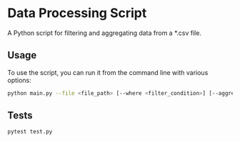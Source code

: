 # Data Processing Script

A Python script for filtering and aggregating data from a *.csv file.

## Usage

To use the script, you can run it from the command line with various options:

```bash
python main.py --file <file_path> [--where <filter_condition>] [--aggregate <aggregate_condition>]
```
## Tests


```bash
pytest test.py
```
